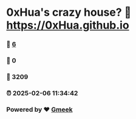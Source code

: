 # 0xHua's crazy house? :link: https://0xHua.github.io 
### :page_facing_up: [6](https://0xHua.github.io/tag.html) 
### :speech_balloon: 0 
### :hibiscus: 3209 
### :alarm_clock: 2025-02-06 11:34:42 
### Powered by :heart: [Gmeek](https://github.com/Meekdai/Gmeek)
